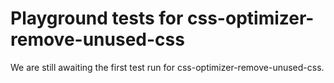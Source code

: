 # Playground tests for css-optimizer-remove-unused-css
We are still awaiting the first test run for css-optimizer-remove-unused-css.
